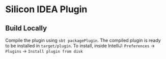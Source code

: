 # Silicon IDEA Plugin

## Build Locally

Compile the plugin using `sbt packagePlugin`.
The compiled plugin is ready to be installed in `target/plugin`.
To install, inside IntelliJ: `Preferences` -> `Plugins` -> `Install plugin from disk`

